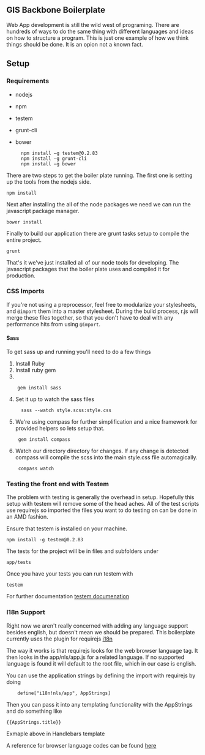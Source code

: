 ## GIS Backbone Boilerplate

Web App development is still the wild west of programing. There are hundreds of ways to do the same thing with different languages and ideas on how to structure a program. This is just one example of how we think things should be done. It is an opion not a known fact. 



## Setup

### Requirements

- nodejs
- npm
- testem 
- grunt-cli
- bower

	
		npm install –g testem@0.2.83
		npm install –g grunt-cli
		npm install –g bower 



There are two steps to get the boiler plate running. The first one is setting up the tools from the nodejs side. 

    npm install

Next after installing the all of the node packages we need we can run the javascript package manager. 

    bower install

Finally to build our application there are grunt tasks setup to compile the entire project.


    grunt


That's it we've just installed all of our node tools for developing. The javascript packages that the boiler plate uses and compiled it for production. 


### CSS Imports

If you're not using a preprocessor, feel free to modularize your stylesheets, and `@import` them into a master stylesheet. During the build process, r.js will merge these files together, so that you don't have to deal with any performance hits from using `@import`.

#### Sass
 
To get sass up and running you'll need to do a few things

1. Install Ruby
2. Install ruby gem
3. 

        gem install sass

4. Set it up to watch the sass files 

         sass --watch style.scss:style.css
5. We're using compass for further simplification and a nice framework for provided helpers so lets setup that. 

        gem install compass
6. Watch our directory directory for changes. If any change is detected compass will compile the scss into the main style.css file automagically.

        compass watch

### Testing the front end with Testem

 The problem with testing is generally the overhead in setup. Hopefully this setup with testem will remove some of the 
 head aches. All of the test scripts use requirejs so imported the files you want to do testing on can be done in an AMD fashion.

 Ensure that testem is installed on your machine. 

    npm install -g testem@0.2.83

 The tests for the project will be in files and subfolders under 

    app/tests

 Once you have your tests you can run testem with 
 
    testem
 
 For further documentation [testem documenation](https://github.com/airportyh/testem)

### I18n Support

Right now we aren't really concerned with adding any language support besides english, but doesn't mean we should be prepared. This boilerplate currently uses the plugin for requirejs [i18n](https://github.com/requirejs/i18n) 

The way it works is that requirejs looks for the web browser language tag. It then looks in the app/nls/app.js for a related language. If no supported language is found it will default to the root file, which in our case is english.

You can use the application strings by defining the import with requirejs by doing

        define["i18n!nls/app", AppStrings] 

Then you can pass it into any templating functionality with the AppStrings
and do something like

    {{AppStrings.title}}

Exmaple above in Handlebars template

A reference for browser language codes can be found [here](http://www.metamodpro.com/browser-language-codes)
